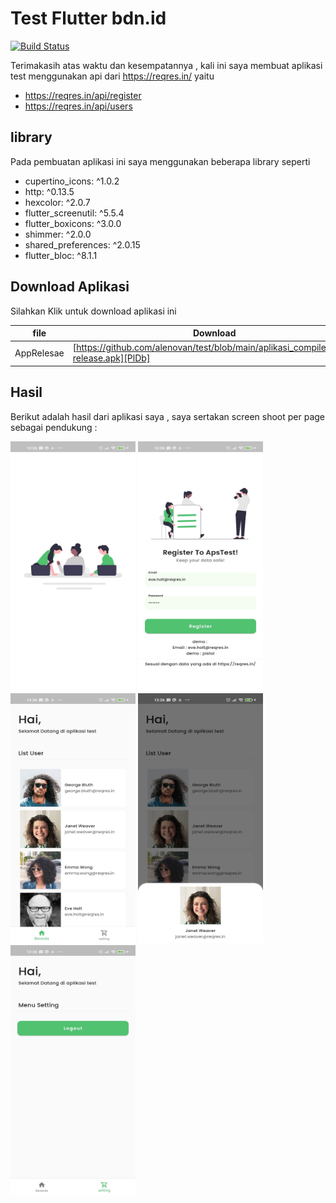 # Test Flutter bdn.id


[![Build Status](https://travis-ci.org/joemccann/dillinger.svg?branch=master)](https://travis-ci.org/joemccann/dillinger)

Terimakasih atas waktu dan kesempatannya , kali ini saya membuat aplikasi test menggunakan api dari
https://reqres.in/ yaitu

- https://reqres.in/api/register
- https://reqres.in/api/users

## library

Pada pembuatan aplikasi ini saya menggunakan beberapa library seperti

-  cupertino_icons: ^1.0.2
-  http: ^0.13.5
-  hexcolor: ^2.0.7
-  flutter_screenutil: ^5.5.4
-  flutter_boxicons: ^3.0.0
-  shimmer: ^2.0.0
-  shared_preferences: ^2.0.15
-  flutter_bloc: ^8.1.1


## Download Aplikasi

Silahkan Klik untuk download aplikasi ini

| file | Download |
| ------ | ------ |
| AppRelesae | [https://github.com/alenovan/test/blob/main/aplikasi_compiled/app-release.apk][PlDb] |

## Hasil

Berikut adalah hasil dari aplikasi saya , saya sertakan screen shoot per page sebagai pendukung :


<img src="https://raw.githubusercontent.com/alenovan/test/main/screenshoot/splash.jpeg" width="200" height="400" />
<img src="https://raw.githubusercontent.com/alenovan/test/main/screenshoot/register.jpeg" width="200" height="400" />
<img src="https://raw.githubusercontent.com/alenovan/test/main/screenshoot/list_user.jpeg" width="200" height="400" />
<img src="https://raw.githubusercontent.com/alenovan/test/main/screenshoot/detail_user.jpeg" width="200" height="400" />
<img src="https://raw.githubusercontent.com/alenovan/test/main/screenshoot/setting.jpeg" width="200" height="400" />

